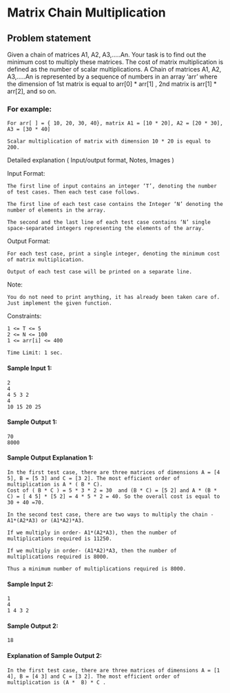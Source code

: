 Matrix Chain Multiplication
===========================

Problem statement
-----------------

Given a chain of matrices A1, A2, A3,.....An. Your task is to find out the minimum cost to multiply these matrices. The cost of matrix multiplication is defined as the number of scalar multiplications. A Chain of matrices A1, A2, A3,.....An is represented by a sequence of numbers in an array ‘arr’ where the dimension of 1st matrix is equal to arr\[0\] \* arr\[1\] , 2nd matrix is arr\[1\] \* arr\[2\], and so on.

### For example:

    For arr[ ] = { 10, 20, 30, 40}, matrix A1 = [10 * 20], A2 = [20 * 30], A3 = [30 * 40]
    
    Scalar multiplication of matrix with dimension 10 * 20 is equal to 200.
    

Detailed explanation ( Input/output format, Notes, Images )

Input Format:

    The first line of input contains an integer ‘T’, denoting the number of test cases. Then each test case follows.
    
    The first line of each test case contains the Integer ‘N’ denoting the number of elements in the array.
    
    The second and the last line of each test case contains ‘N’ single space-separated integers representing the elements of the array.
    

Output Format:

    For each test case, print a single integer, denoting the minimum cost of matrix multiplication.
    
    Output of each test case will be printed on a separate line.
    

Note:

    You do not need to print anything, it has already been taken care of. Just implement the given function.
    

Constraints:

    1 <= T <= 5
    2 <= N <= 100
    1 <= arr[i] <= 400 
    
    Time Limit: 1 sec.
    

#### Sample Input 1:

    2
    4
    4 5 3 2
    4
    10 15 20 25
    

#### Sample Output 1:

    70
    8000
    

#### Sample Output Explanation 1:

    In the first test case, there are three matrices of dimensions A = [4 5], B = [5 3] and C = [3 2]. The most efficient order of multiplication is A * ( B * C).
    Cost of ( B * C ) = 5 * 3 * 2 = 30  and (B * C) = [5 2] and A * (B * C) = [ 4 5] * [5 2] = 4 * 5 * 2 = 40. So the overall cost is equal to 30 + 40 =70.
    
    In the second test case, there are two ways to multiply the chain - A1*(A2*A3) or (A1*A2)*A3.
    
    If we multiply in order- A1*(A2*A3), then the number of multiplications required is 11250.
    
    If we multiply in order- (A1*A2)*A3, then the number of multiplications required is 8000.
    
    Thus a minimum number of multiplications required is 8000. 
    

#### Sample Input 2:

    1
    4
    1 4 3 2
    

#### Sample Output 2:

    18
    

#### Explanation of Sample Output 2:

    In the first test case, there are three matrices of dimensions A = [1 4], B = [4 3] and C = [3 2]. The most efficient order of multiplication is (A *  B) * C .
